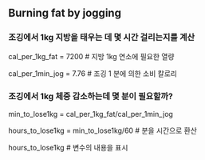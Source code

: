 ## Burning fat by jogging

### 조깅에서 1kg 지방을 태우는 데 몇 시간 걸리는지를 계산

cal_per_1kg_fat = 7200       # 지방 1kg 연소에 필요한 열량

cal_per_1min_jog = 7.76       # 조깅 1 분에 의한 소비 칼로리

### 조깅에서 1kg 체중 감소하는데 몇 분이 필요할까?

min_to_lose1kg = cal_per_1kg_fat/cal_per_1min_jog

hours_to_lose1kg = min_to_lose1kg/60  # 분을 시간으로 환산

hours_to_lose1kg    # 변수의 내용을 표시
